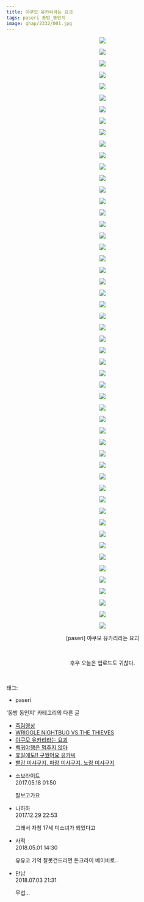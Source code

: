 ```yaml
---
title: 야쿠모 유카리라는 요괴
tags: paseri 동방_동인지
image: ghap/2332/001.jpg
---
```

<div class="article">
<p style="text-align: center; clear: none; float: none;"><img src="{{ site.nasurl }}/ghap/2332/001.jpg"/></p>
<p style="text-align: center; clear: none; float: none;"><img src="{{ site.nasurl }}/ghap/2332/002.jpg"/></p>
<p style="text-align: center; clear: none; float: none;"><img src="{{ site.nasurl }}/ghap/2332/003.jpg"/></p>
<p style="text-align: center; clear: none; float: none;"><img src="{{ site.nasurl }}/ghap/2332/004.jpg"/></p>
<p style="text-align: center; clear: none; float: none;"><img src="{{ site.nasurl }}/ghap/2332/005.jpg"/></p>
<p style="text-align: center; clear: none; float: none;"><img src="{{ site.nasurl }}/ghap/2332/006.jpg"/></p>
<p style="text-align: center; clear: none; float: none;"><img src="{{ site.nasurl }}/ghap/2332/007.jpg"/></p>
<p style="text-align: center; clear: none; float: none;"><img src="{{ site.nasurl }}/ghap/2332/008.jpg"/></p>
<p style="text-align: center; clear: none; float: none;"><img src="{{ site.nasurl }}/ghap/2332/009.jpg"/></p>
<p style="text-align: center; clear: none; float: none;"><img src="{{ site.nasurl }}/ghap/2332/010.jpg"/></p>
<p style="text-align: center; clear: none; float: none;"><img src="{{ site.nasurl }}/ghap/2332/011.jpg"/></p>
<p style="text-align: center; clear: none; float: none;"><img src="{{ site.nasurl }}/ghap/2332/012.jpg"/></p>
<p style="text-align: center; clear: none; float: none;"><img src="{{ site.nasurl }}/ghap/2332/013.jpg"/></p>
<p style="text-align: center; clear: none; float: none;"><img src="{{ site.nasurl }}/ghap/2332/014.jpg"/></p>
<p style="text-align: center; clear: none; float: none;"><img src="{{ site.nasurl }}/ghap/2332/015.jpg"/></p>
<p style="text-align: center; clear: none; float: none;"><img src="{{ site.nasurl }}/ghap/2332/016.jpg"/></p>
<p style="text-align: center; clear: none; float: none;"><img src="{{ site.nasurl }}/ghap/2332/017.jpg"/></p>
<p style="text-align: center; clear: none; float: none;"><img src="{{ site.nasurl }}/ghap/2332/018.jpg"/></p>
<p style="text-align: center; clear: none; float: none;"><img src="{{ site.nasurl }}/ghap/2332/019.jpg"/></p>
<p style="text-align: center; clear: none; float: none;"><img src="{{ site.nasurl }}/ghap/2332/020.jpg"/></p>
<p style="text-align: center; clear: none; float: none;"><img src="{{ site.nasurl }}/ghap/2332/021.jpg"/></p>
<p style="text-align: center; clear: none; float: none;"><img src="{{ site.nasurl }}/ghap/2332/022.jpg"/></p>
<p style="text-align: center; clear: none; float: none;"><img src="{{ site.nasurl }}/ghap/2332/023.jpg"/></p>
<p style="text-align: center; clear: none; float: none;"><img src="{{ site.nasurl }}/ghap/2332/024.jpg"/></p>
<p style="text-align: center; clear: none; float: none;"><img src="{{ site.nasurl }}/ghap/2332/025.jpg"/></p>
<p style="text-align: center; clear: none; float: none;"><img src="{{ site.nasurl }}/ghap/2332/026.jpg"/></p>
<p style="text-align: center; clear: none; float: none;"><img src="{{ site.nasurl }}/ghap/2332/027.jpg"/></p>
<p style="text-align: center; clear: none; float: none;"><img src="{{ site.nasurl }}/ghap/2332/028.jpg"/></p>
<p style="text-align: center; clear: none; float: none;"><img src="{{ site.nasurl }}/ghap/2332/029.jpg"/></p>
<p style="text-align: center; clear: none; float: none;"><img src="{{ site.nasurl }}/ghap/2332/030.jpg"/></p>
<p style="text-align: center; clear: none; float: none;"><img src="{{ site.nasurl }}/ghap/2332/031.jpg"/></p>
<p style="text-align: center; clear: none; float: none;"><img src="{{ site.nasurl }}/ghap/2332/032.jpg"/></p>
<p style="text-align: center; clear: none; float: none;"><img src="{{ site.nasurl }}/ghap/2332/033.jpg"/></p>
<p style="text-align: center; clear: none; float: none;"><img src="{{ site.nasurl }}/ghap/2332/034.jpg"/></p>
<p style="text-align: center; clear: none; float: none;"><img src="{{ site.nasurl }}/ghap/2332/035.jpg"/></p>
<p style="text-align: center; clear: none; float: none;"><img src="{{ site.nasurl }}/ghap/2332/036.jpg"/></p>
<p style="text-align: center; clear: none; float: none;"><img src="{{ site.nasurl }}/ghap/2332/037.jpg"/></p>
<p style="text-align: center; clear: none; float: none;"><img src="{{ site.nasurl }}/ghap/2332/038.jpg"/></p>
<p style="text-align: center; clear: none; float: none;"><img src="{{ site.nasurl }}/ghap/2332/039.jpg"/></p>
<p style="text-align: center; clear: none; float: none;"><img src="{{ site.nasurl }}/ghap/2332/040.jpg"/></p>
<p style="text-align: center; clear: none; float: none;"><img src="{{ site.nasurl }}/ghap/2332/041.jpg"/></p>
<p style="text-align: center; clear: none; float: none;"><img src="{{ site.nasurl }}/ghap/2332/042.jpg"/></p>
<p style="text-align: center; clear: none; float: none;"><img src="{{ site.nasurl }}/ghap/2332/043.jpg"/></p>
<p style="text-align: center; clear: none; float: none;"><img src="{{ site.nasurl }}/ghap/2332/044.jpg"/></p>
<p style="text-align: center; clear: none; float: none;"><img src="{{ site.nasurl }}/ghap/2332/045.jpg"/></p>
<p style="text-align: center; clear: none; float: none;"><img src="{{ site.nasurl }}/ghap/2332/046.jpg"/></p>
<p style="text-align: center; clear: none; float: none;"><img src="{{ site.nasurl }}/ghap/2332/047.jpg"/></p>
<p style="text-align: center; clear: none; float: none;"><img src="{{ site.nasurl }}/ghap/2332/048.jpg"/></p>
<p style="text-align: center; clear: none; float: none;"><img src="{{ site.nasurl }}/ghap/2332/049.jpg"/></p>
<p style="text-align: center; clear: none; float: none;"><img src="{{ site.nasurl }}/ghap/2332/050.jpg"/></p>
<p style="text-align: center; clear: none; float: none;"><img src="{{ site.nasurl }}/ghap/2332/051.jpg"/></p>
<p style="text-align: center; clear: none; float: none;"><img src="{{ site.nasurl }}/ghap/2332/052.jpg"/></p>
<p style="text-align: center; clear: none; float: none;">[paseri] 야쿠모 유카리라는 요괴</p>
<p style="text-align: center; clear: none; float: none;"><br/></p>
<p style="text-align: center; clear: none; float: none;">후우 오늘은 업로드도 귀찮다.</p>
<p><br/></p>
</div><div class="tagTrail">
<p>태그: </p>
<ul>
<li>paseri</li>
</ul>
</div><div class="another">
<p>'동방 동인지' 카테고리의 다른 글</p>
<ul>
<li><a href="/2016-09-25-ghap_2335">죽림영상</a></li>
<li><a href="/2016-09-25-ghap_2334">WRIGGLE NIGHTBUG VS.THE THIEVES</a></li>
<li><a href="/2016-09-25-ghap_2332">야쿠모 유카리라는 요괴</a></li>
<li><a href="/2016-09-25-ghap_2331">백귀야행은 멈추지 않아</a></li>
<li><a href="/2016-09-25-ghap_2329">휴일에도!! 구웠어요 유카씨</a></li>
<li><a href="/2016-09-25-ghap_2328">빨강 미샤구지, 파랑 미샤구지, 노랑 미샤구지</a></li>
</ul>
</div><div class="cb_module cb_fluid">
<div class="cb_wrt cb_profile">
<div class="comment">
<ul>
<li class="cb_thumb_off" id="comment14991797">
<div class="cb_comment_area">
<div class="cb_info_area">
<div class="cb_section">
<span class="cb_nick_name">소브라이트</span>
</div>
<div class="cb_section">
<span class="cb_date">2017.05.18 01:50 </span>
</div>
</div>
<div class="cb_dsc_comment">
<p class="cb_dsc">
											잘보고가요
										</p>
</div>
</div></li>
<li class="cb_thumb_off" id="comment15162651">
<div class="cb_comment_area">
<div class="cb_info_area">
<div class="cb_section">
<span class="cb_nick_name">나하하</span>
</div>
<div class="cb_section">
<span class="cb_date">2017.12.29 22:53 </span>
</div>
</div>
<div class="cb_dsc_comment">
<p class="cb_dsc">
											그래서 자칭 17세 미소녀가 되었다고
										</p>
</div>
</div></li>
<li class="cb_thumb_off" id="comment15248170">
<div class="cb_comment_area">
<div class="cb_info_area">
<div class="cb_section">
<span class="cb_nick_name">사적</span>
</div>
<div class="cb_section">
<span class="cb_date">2018.05.01 14:30 </span>
</div>
</div>
<div class="cb_dsc_comment">
<p class="cb_dsc">
											유유코 기억 잘못건드리면 돈크라이 베이비로..
										</p>
</div>
</div></li>
<li class="cb_thumb_off" id="comment15280297">
<div class="cb_comment_area">
<div class="cb_info_area">
<div class="cb_section">
<span class="cb_nick_name">만남</span>
</div>
<div class="cb_section">
<span class="cb_date">2018.07.03 21:31 </span>
</div>
</div>
<div class="cb_dsc_comment">
<p class="cb_dsc">
											무섭...
										</p>
</div>
</div></li>
</ul>
</div>
</div><!-- commentList close -->
</div>